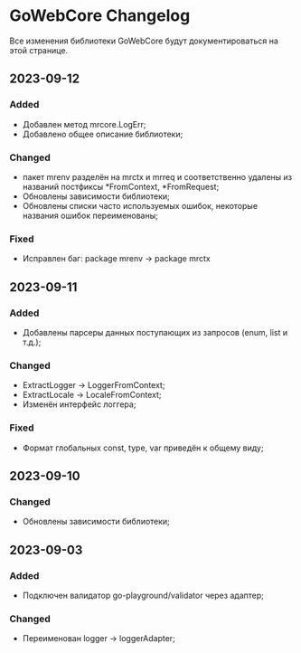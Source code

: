 # GoWebCore Changelog
Все изменения библиотеки GoWebCore будут документироваться на этой странице.

## 2023-09-12
### Added
- Добавлен метод mrcore.LogErr;
- Добавлено общее описание библиотеки;

### Changed
- пакет mrenv разделён на mrctx и mrreq и соответственно удалены из названий постфиксы *FromContext, *FromRequest;
- Обновлены зависимости библиотеки;
- Обновлены списки часто используемых ошибок, некоторые названия ошибок переименованы;

### Fixed
- Исправлен баг: package mrenv -> package mrctx

## 2023-09-11
### Added
- Добавлены парсеры данных поступающих из запросов (enum, list и т.д.);

### Changed
- ExtractLogger -> LoggerFromContext;
- ExtractLocale -> LocaleFromContext;
- Изменён интерфейс логгера;

### Fixed
- Формат глобальных const, type, var приведён к общему виду;

## 2023-09-10
### Changed
- Обновлены зависимости библиотеки;

## 2023-09-03
### Added
- Подключен валидатор go-playground/validator через адаптер;

### Changed
- Переименован logger -> loggerAdapter;